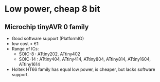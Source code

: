 # Low power, cheap 8 bit
## Microchip tinyAVR 0 family
* Good software support (PlatformIO)
* low cost < €1
* Range of ICs: 
  * SOIC-8 : ATtiny202, ATtiny402
  * SOIC-14 : ATtiny404, ATtiny414, ATtiny804, ATtiny814, ATtiny1604, ATtiny1614
* Holtek HT66 family has equal low power, is cheaper, but lacks software support.